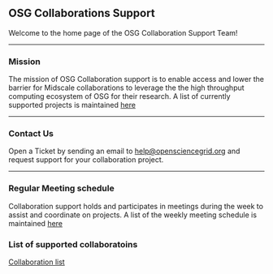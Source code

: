 ## OSG Collaborations Support

Welcome to the home page of the OSG Collaboration Support Team!

***

### Mission

The mission of OSG Collaboration support is to enable access and lower the barrier for Midscale collaborations to leverage the
the high throughput computing ecosystem of OSG for their research.
A list of currently supported projects is maintained [here](projects/project-list.md)

***

### Contact Us

Open a Ticket by sending an email to help@opensciencegrid.org and request support for your collaboration project.

***

### Regular Meeting schedule

Collaboration support holds and participates in meetings during the week to assist and coordinate on projects. A list of the weekly meeting schedule is maintained [here](misc/meeting-schedule.md)

### List of supported collaboratoins

[Collaboration list](projects/project-list.md)


